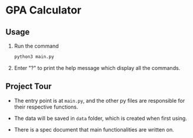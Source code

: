 # GPA Calculator

## Usage

1. Run the command

   ```bash
   python3 main.py
   ```

2. Enter "?" to print the help message which display all the commands.

## Project Tour

- The entry point is at `main.py`, and the other py files are responsible for their respective functions.

- The data will be saved in `data` folder, which is created when first using.

- There is a spec document that main functionalities are written on.
